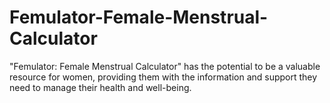 # Femulator-Female-Menstrual-Calculator
"Femulator: Female Menstrual Calculator" has the potential to be a valuable resource for women, providing them with the information and support they need to manage their health and well-being.
